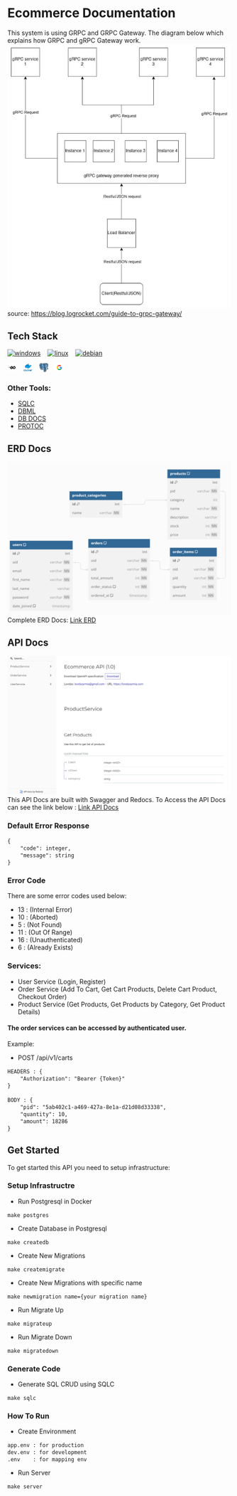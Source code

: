# Ecommerce Documentation

This system is using GRPC and GRPC Gateway. The diagram below which explains how GRPC and gRPC Gateway work. 
<img src="./docs/images/grpc-diagram.jpg">
source: https://blog.logrocket.com/guide-to-grpc-gateway/


## Tech Stack
[<img src="https://img.shields.io/badge/Windows-0078D6?style=for-the-badge&logo=windows&logoColor=white" alt="windows" >](https://www.microsoft.com/en-id/windows)  &nbsp;&nbsp;  [<img src="https://img.shields.io/badge/Linux-FCC624?style=for-the-badge&logo=linux&logoColor=black" alt="linux">](https://www.linux.org/) &nbsp;&nbsp; [<img src="https://img.shields.io/badge/Debian-ffffff?style=for-the-badge&logo=debian&logoColor=red" alt="debian">](https://wiki.debian.org/InstallingDebianOn/Microsoft/Windows/SubsystemForLinux)

<code><img height="20" src="https://raw.githubusercontent.com/github/explore/80688e429a7d4ef2fca1e82350fe8e3517d3494d/topics/go/go.png"></code> &nbsp;&nbsp; 
<code><img height="20" src="https://raw.githubusercontent.com/github/explore/80688e429a7d4ef2fca1e82350fe8e3517d3494d/topics/docker/docker.png"></code> &nbsp;&nbsp; 
<code><img height="20" src="https://raw.githubusercontent.com/github/explore/80688e429a7d4ef2fca1e82350fe8e3517d3494d/topics/postgresql/postgresql.png"></code>
&nbsp;&nbsp; 
<code><img height="20" src="https://raw.githubusercontent.com/github/explore/80688e429a7d4ef2fca1e82350fe8e3517d3494d/topics/google/google.png"></code>

### Other Tools:
- <a href="https://github.com/kyleconroy/sqlc#installation">SQLC</a>
- <a href="https://www.dbml.org/cli/#installation">DBML</a>
- <a href="https://dbdocs.io/docs">DB DOCS</a>
- <a href="https://pkg.go.dev/github.com/golang/protobuf/protoc-gen-go">PROTOC</a>

## ERD Docs
<img src="./docs/images/erd.png">
Complete ERD Docs: 
<a href="https://dbdocs.io/lovelyoyrmia/Ecommerce">Link ERD</a>


## API Docs
<img src="./docs/images/api.png">
This API Docs are built with Swagger and Redocs. To Access the API Docs can see the link below :
<a href="http://localhost:50052/docs">Link API Docs</a>

### Default Error Response
```
{
    "code": integer,
    "message": string
}
```

### Error Code
There are some error codes used below: 
- 13 : (Internal Error)
- 10 : (Aborted)
- 5  : (Not Found)
- 11 : (Out Of Range)
- 16 : (Unauthenticated)
- 6 : (Already Exists)

### Services:
- User Service (Login, Register)
- Order Service (Add To Cart, Get Cart Products, Delete Cart Product, Checkout Order)
- Product Service (Get Products, Get Products by Category, Get Product Details)

#### The order services can be accessed by authenticated user.  

Example:
- POST /api/v1/carts
```
HEADERS : {
    "Authorization": "Bearer {Token}"
}

BODY : {
    "pid": "5ab402c1-a469-427a-8e1a-d21d08d33338",
    "quantity": 10,
    "amount": 18286
}
```

## Get Started

To get started this API you need to setup infrastructure:

### Setup Infrastructre
- Run Postgresql in Docker
```
make postgres
```
- Create Database in Postgresql
```
make createdb
```
- Create New Migrations
```
make createmigrate
```
- Create New Migrations with specific name
```
make newmigration name={your migration name}
```
- Run Migrate Up 
```
make migrateup
```
- Run Migrate Down 
```
make migratedown
```

### Generate Code
- Generate SQL CRUD using SQLC 
```
make sqlc
```
 
 ### How To Run
 - Create Environment
 ```
 app.env : for production
 dev.env : for development
 .env    : for mapping env
 ```
 - Run Server
 ```
 make server
 ```